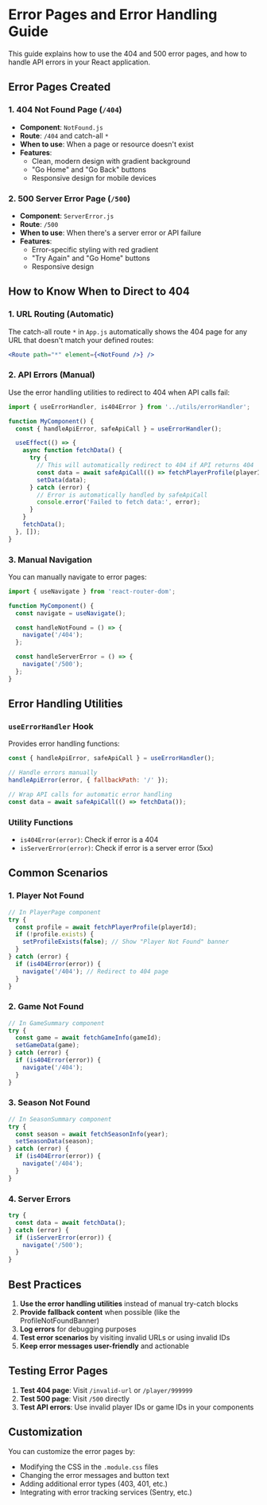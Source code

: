 # Error Pages and Error Handling Guide

This guide explains how to use the 404 and 500 error pages, and how to handle API errors in your React application.

## Error Pages Created

### 1. 404 Not Found Page (`/404`)
- **Component**: `NotFound.js`
- **Route**: `/404` and catch-all `*`
- **When to use**: When a page or resource doesn't exist
- **Features**:
  - Clean, modern design with gradient background
  - "Go Home" and "Go Back" buttons
  - Responsive design for mobile devices

### 2. 500 Server Error Page (`/500`)
- **Component**: `ServerError.js`
- **Route**: `/500`
- **When to use**: When there's a server error or API failure
- **Features**:
  - Error-specific styling with red gradient
  - "Try Again" and "Go Home" buttons
  - Responsive design

## How to Know When to Direct to 404

### 1. **URL Routing (Automatic)**
The catch-all route `*` in `App.js` automatically shows the 404 page for any URL that doesn't match your defined routes:

```jsx
<Route path="*" element={<NotFound />} />
```

### 2. **API Errors (Manual)**
Use the error handling utilities to redirect to 404 when API calls fail:

```javascript
import { useErrorHandler, is404Error } from '../utils/errorHandler';

function MyComponent() {
  const { handleApiError, safeApiCall } = useErrorHandler();

  useEffect(() => {
    async function fetchData() {
      try {
        // This will automatically redirect to 404 if API returns 404
        const data = await safeApiCall(() => fetchPlayerProfile(playerId));
        setData(data);
      } catch (error) {
        // Error is automatically handled by safeApiCall
        console.error('Failed to fetch data:', error);
      }
    }
    fetchData();
  }, []);
}
```

### 3. **Manual Navigation**
You can manually navigate to error pages:

```javascript
import { useNavigate } from 'react-router-dom';

function MyComponent() {
  const navigate = useNavigate();

  const handleNotFound = () => {
    navigate('/404');
  };

  const handleServerError = () => {
    navigate('/500');
  };
}
```

## Error Handling Utilities

### `useErrorHandler` Hook
Provides error handling functions:

```javascript
const { handleApiError, safeApiCall } = useErrorHandler();

// Handle errors manually
handleApiError(error, { fallbackPath: '/' });

// Wrap API calls for automatic error handling
const data = await safeApiCall(() => fetchData());
```

### Utility Functions
- `is404Error(error)`: Check if error is a 404
- `isServerError(error)`: Check if error is a server error (5xx)

## Common Scenarios

### 1. **Player Not Found**
```javascript
// In PlayerPage component
try {
  const profile = await fetchPlayerProfile(playerId);
  if (!profile.exists) {
    setProfileExists(false); // Show "Player Not Found" banner
  }
} catch (error) {
  if (is404Error(error)) {
    navigate('/404'); // Redirect to 404 page
  }
}
```

### 2. **Game Not Found**
```javascript
// In GameSummary component
try {
  const game = await fetchGameInfo(gameId);
  setGameData(game);
} catch (error) {
  if (is404Error(error)) {
    navigate('/404');
  }
}
```

### 3. **Season Not Found**
```javascript
// In SeasonSummary component
try {
  const season = await fetchSeasonInfo(year);
  setSeasonData(season);
} catch (error) {
  if (is404Error(error)) {
    navigate('/404');
  }
}
```

### 4. **Server Errors**
```javascript
try {
  const data = await fetchData();
} catch (error) {
  if (isServerError(error)) {
    navigate('/500');
  }
}
```

## Best Practices

1. **Use the error handling utilities** instead of manual try-catch blocks
2. **Provide fallback content** when possible (like the ProfileNotFoundBanner)
3. **Log errors** for debugging purposes
4. **Test error scenarios** by visiting invalid URLs or using invalid IDs
5. **Keep error messages user-friendly** and actionable

## Testing Error Pages

1. **Test 404 page**: Visit `/invalid-url` or `/player/999999`
2. **Test 500 page**: Visit `/500` directly
3. **Test API errors**: Use invalid player IDs or game IDs in your components

## Customization

You can customize the error pages by:
- Modifying the CSS in the `.module.css` files
- Changing the error messages and button text
- Adding additional error types (403, 401, etc.)
- Integrating with error tracking services (Sentry, etc.)
